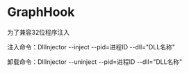 # GraphHook

为了兼容32位程序注入

注入命令：DllInjector --inject --pid=进程ID --dll="DLL名称"

卸载命令：DllInjector --uninject --pid=进程ID --dll="DLL名称"

